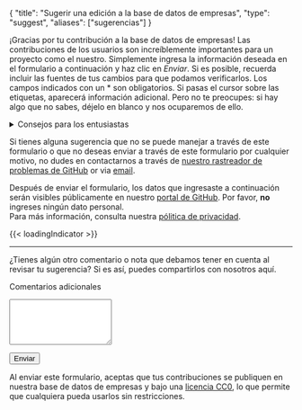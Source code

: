 {
    "title": "Sugerir una edición a la base de datos de empresas",
    "type": "suggest",
    "aliases": ["sugerencias"]
}

¡Gracias por tu contribución a la base de datos de empresas! Las contribuciones de los usuarios son increíblemente importantes para un proyecto como el nuestro.
Simplemente ingresa la información deseada en el formulario a continuación y haz clic en *Enviar*. Si es posible, recuerda incluir las fuentes de tus cambios para que podamos verificarlos. Los campos indicados con un * son obligatorios. Si pasas el cursor sobre las etiquetas, aparecerá información adicional. Pero no te preocupes: si hay algo que no sabes, déjelo en blanco y nos ocuparemos de ello.

<details>
<summary>Consejos para los entusiastas</summary>
Si deseas conocer los detalles de cómo recopilamos los datos para la base de datos de nuestra empresa, puedes leer estos consejos.
Tener en cuenta estos consejos a la hora de sugerir empresas nos ayuda mucho, pero es <strong>completamente opcional</strong>. Ya sea que no sigas ninguno de estos consejos, uno, algunos o todos: ¡Estamos felices con cada sugerencia!

- El primer y mejor punto de partida para obtener información sobre una empresa es la política de privacidad. También lo convierte en una gran `fuente`.
- Solo permitimos datos personales si es absolutamente necesario. Eso quiere decir que solo aceptamos <code>jane.doe@example.org</code> como dirección de correo si no hubiese un correo dedicado para protección de datos como <code>privacy@example.org</code>.
- Preferimos los datos de contacto de un responsable de protección de datos a los datos de contacto habituales de una empresa.
    - c/o Protección de datos S.A.  
      Calle de Ejemplo 45
      12345 Madrid  
      España  
- Puedes ver nuestro formato de dirección preferido arriba: líneas separadas con saltos de línea, no incluyas el nombre de la empresa y agrega el país como última línea.
- Si el correo electrónico de la empresa está obviamente relacionado con la privacidad, p. Ej. `privacy@` or `gdpr@`, puedes configurar `Medio de transporte sugerido` a email.
- Si deseas aprender aún más, puedes consultar nuestro [repositorio `data` en GitHub](https://github.com/datenanfragen/data/).

</details>

Si tienes alguna sugerencia que no se puede manejar a través de este formulario o que no deseas enviar a través de este formulario por cualquier motivo, no dudes en contactarnos a través de [nuestro rastreador de problemas de GitHub](https://github.com/datenanfragen/data/issues) or via [email](mailto:data@datarequests.org).

<div class="box box-warning">Después de enviar el formulario, los datos que ingresaste a continuación serán visibles públicamente en nuestro <a href="https://github.com/datenanfragen/data/issues">portal de GitHub</a>. Por favor, <strong>no</strong> ingreses ningún dato personal.<br>Para más información, consulta nuestra <a href="/privacy/#user-content-in-our-company-database">pólitica de privacidad</a>.</div>

{{< loadingIndicator >}}

<div id="suggest-form">
<div id="brutusin-form"></div>

<hr>

¿Tienes algún otro comentario o nota que debamos tener en cuenta al revisar tu sugerencia? Si es así, puedes compartirlos con nosotros aquí.

<label for="comment" class="sr-only">Comentarios adicionales</label>
<textarea id="comment" class="form-element" rows="5"></textarea>

<button id="submit-suggest-form" class="button button-primary">Enviar <span class="icon icon-arrow-right"></span></button><div class="clearfix"></div>
</div>

Al enviar este formulario, aceptas que tus contribuciones se publiquen en nuestra base de datos de empresas y bajo una [licencia CC0](https://creativecommons.org/publicdomain/zero/1.0), lo que permite que cualquiera pueda usarlos sin restricciones.
